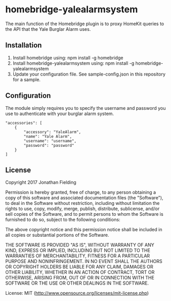 # homebridge-yalealarmsystem

The main function of the Homebridge plugin is to proxy HomeKit queries to the API that the Yale Burglar Alarm uses. 

## Installation

1. Install homebridge using: npm install -g homebridge
1. Install homebridge-yalealarmsystem using: npm install -g homebridge-yalealarmsystem
1. Update your configuration file. See sample-config.json in this repository for a sample.

## Configuration

The module simply requires you to specify the username and password you use to authenticate with your burglar alarm system.

```
"accessories": [
    {
        "accessory": "YaleAlarm",
        "name": "Yale Alarm",
        "username": "username",
        "password": "password"
    }
]
```

## License
Copyright 2017 Jonathan Fielding

Permission is hereby granted, free of charge, to any person obtaining a copy of this software and associated documentation files (the "Software"), to deal in the Software without restriction, including without limitation the rights to use, copy, modify, merge, publish, distribute, sublicense, and/or sell copies of the Software, and to permit persons to whom the Software is furnished to do so, subject to the following conditions:

The above copyright notice and this permission notice shall be included in all copies or substantial portions of the Software.

THE SOFTWARE IS PROVIDED "AS IS", WITHOUT WARRANTY OF ANY KIND, EXPRESS OR IMPLIED, INCLUDING BUT NOT LIMITED TO THE WARRANTIES OF MERCHANTABILITY, FITNESS FOR A PARTICULAR PURPOSE AND NONINFRINGEMENT. IN NO EVENT SHALL THE AUTHORS OR COPYRIGHT HOLDERS BE LIABLE FOR ANY CLAIM, DAMAGES OR OTHER LIABILITY, WHETHER IN AN ACTION OF CONTRACT, TORT OR OTHERWISE, ARISING FROM, OUT OF OR IN CONNECTION WITH THE SOFTWARE OR THE USE OR OTHER DEALINGS IN THE SOFTWARE.

License: MIT (http://www.opensource.org/licenses/mit-license.php)